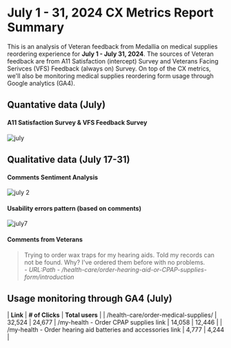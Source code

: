 # July 1 - 31, 2024 CX Metrics Report Summary 

This is an analysis of Veteran feedback from Medallia on medical supplies reordering experience for **July 1 - July 31, 2024**. The sources of Veteran feedback are from A11 Satisfaction (intercept) Survey and Veterans Facing Serivces (VFS) Feedback (always on) Survey. On top of the CX metrics, we'll also be monitoring medical supplies reordering form usage through Google analytics (GA4). 

## Quantative data (July)

#### A11 Satisfaction Survey & VFS Feedback Survey 
![july](https://github.com/user-attachments/assets/99d10a9c-2c4c-4696-be10-73276a52adbc)




## Qualitative data (July 17-31)

#### Comments Sentiment Analysis 
![july 2](https://github.com/user-attachments/assets/48f61ea9-6768-45a9-bcbd-0bf1051c022f)


#### Usability errors pattern (based on comments)
![july7](https://github.com/user-attachments/assets/5886d7ff-fafa-4c1c-8021-1aaa5e927221)


#### Comments from Veterans 

> Trying to order wax traps for my hearing aids.  Told  my records can not be found.  Why?  I've ordered them before with no problems.<br>
*- URL:Path - /health-care/order-hearing-aid-or-CPAP-supplies-form/introduction*

## Usage monitoring through GA4 (July)

| **Link** | **# of Clicks** | **Total users** |
| /health-care/order-medical-supplies/ | 32,524 | 24,677
| /my-health - Order CPAP supplies link | 14,058 | 12,446 |
| /my-health - Order hearing aid batteries and accessories link | 4,777 | 4,244 |
